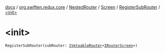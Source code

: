 [docs](../../../../index.md) / [org.swiften.redux.core](../../../index.md) / [NestedRouter](../../index.md) / [Screen](../index.md) / [RegisterSubRouter](index.md) / [&lt;init&gt;](./-init-.md)

# &lt;init&gt;

`RegisterSubRouter(subRouter: `[`IVetoableRouter`](../../../-i-vetoable-router/index.md)`<`[`IRouterScreen`](../../../-i-router-screen.md)`>)`